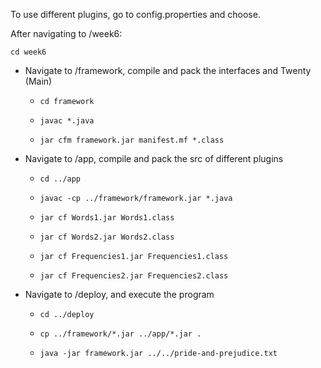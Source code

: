To use different plugins, go to config.properties and choose.

After navigating to /week6:

```
cd week6
```

- Navigate to /framework, compile and pack the interfaces and Twenty (Main)

  - ```
    cd framework
    ```

  - ```
    javac *.java
    ```

  - ```
    jar cfm framework.jar manifest.mf *.class
    ```

- Navigate to /app, compile and pack the src of different plugins

  - ```
    cd ../app
    ```

  - ```
    javac -cp ../framework/framework.jar *.java
    ```
  - ```
    jar cf Words1.jar Words1.class
    ```

  - ```
    jar cf Words2.jar Words2.class
    ```

  - ```
    jar cf Frequencies1.jar Frequencies1.class
    ```

  - ```
    jar cf Frequencies2.jar Frequencies2.class
    ```

- Navigate to /deploy, and execute the program

  - ```
    cd ../deploy
    ```
  - ```
    cp ../framework/*.jar ../app/*.jar .
    ```
  - ```
    java -jar framework.jar ../../pride-and-prejudice.txt
    ```
